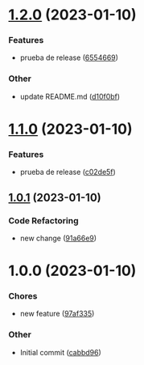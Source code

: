 # [1.2.0](https://github.com/alejandraRamos/semver/compare/v1.1.0...v1.2.0) (2023-01-10)

### Features

- prueba de release ([6554669](https://github.com/alejandraRamos/semver/commit/6554669af647a4766f29a5de6c3109c7997e24ac))

### Other

- update README.md ([d10f0bf](https://github.com/alejandraRamos/semver/commit/d10f0bf1e76c7216955fa9e741b86f6c3f48cbbc))

# [1.1.0](https://github.com/alejandraRamos/semver/compare/v1.0.1...v1.1.0) (2023-01-10)

### Features

- prueba de release ([c02de5f](https://github.com/alejandraRamos/semver/commit/c02de5f2c41965ac8737a34cb2fe578867e68121))

## [1.0.1](https://github.com/alejandraRamos/semver/compare/v1.0.0...v1.0.1) (2023-01-10)

### Code Refactoring

- new change ([91a66e9](https://github.com/alejandraRamos/semver/commit/91a66e9737c54c0375ad10092bbe02c511008f40))

# 1.0.0 (2023-01-10)

### Chores

- new feature ([97af335](https://github.com/alejandraRamos/semver/commit/97af335da65e4a622e566809dea8d5577bb280f6))

### Other

- Initial commit ([cabbd96](https://github.com/alejandraRamos/semver/commit/cabbd962c9d6ebaa21addadd8e083839fe249d40))
